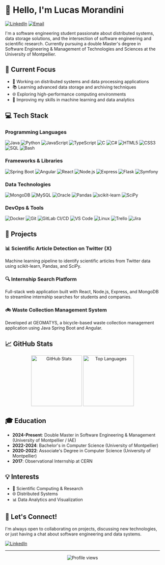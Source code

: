 # 👋 Hello, I'm Lucas Morandini

[![LinkedIn](https://img.shields.io/badge/LinkedIn-lucas--morandini-blue?style=flat-square&logo=linkedin)](https://linkedin.com/in/lucas-morandini)
[![Email](https://img.shields.io/badge/Email-lucas34.m%40gmail.com-red?style=flat-square&logo=gmail)](mailto:lucas34.m@gmail.com)

I'm a software engineering student passionate about distributed systems, data storage solutions, and the intersection of software engineering and scientific research. Currently pursuing a double Master's degree in Software Engineering & Management of Technologies and Sciences at the University of Montpellier.

## 🔭 Current Focus

- 🔬 Working on distributed systems and data processing applications
- 📚 Learning advanced data storage and archiving techniques
- 🌐 Exploring high-performance computing environments
- 🧠 Improving my skills in machine learning and data analytics

## 💻 Tech Stack

### Programming Languages
![Java](https://img.shields.io/badge/-Java-%23ED8B00?style=flat-square&logo=openjdk&logoColor=white)
![Python](https://img.shields.io/badge/-Python-%233776AB?style=flat-square&logo=python&logoColor=white)
![JavaScript](https://img.shields.io/badge/-JavaScript-%23F7DF1C?style=flat-square&logo=javascript&logoColor=000000&labelColor=%23F7DF1C&color=%23FFCE5A)
![TypeScript](https://img.shields.io/badge/-TypeScript-007ACC?style=flat-square&logo=typescript&logoColor=white)
![C](https://img.shields.io/badge/-C-%23A8B9CC?style=flat-square&logo=c&logoColor=white)
![C#](https://img.shields.io/badge/-C%23-%23239120?style=flat-square&logo=c-sharp&logoColor=white)
![HTML5](https://img.shields.io/badge/-HTML5-%23E44D27?style=flat-square&logo=html5&logoColor=ffffff)
![CSS3](https://img.shields.io/badge/-CSS3-%231572B6?style=flat-square&logo=css3)
![SQL](https://img.shields.io/badge/-SQL-%234479A1?style=flat-square&logo=postgresql&logoColor=white)
![Bash](https://img.shields.io/badge/-Bash-%234EAA25?style=flat-square&logo=gnu-bash&logoColor=white)

### Frameworks & Libraries
![Spring Boot](https://img.shields.io/badge/-Spring%20Boot-%236DB33F?style=flat-square&logo=spring&logoColor=white)
![Angular](https://img.shields.io/badge/-Angular-%23DD0031?style=flat-square&logo=angular&logoColor=white)
![React](https://img.shields.io/badge/-React-%2361DAFB?style=flat-square&logo=react&logoColor=black)
![Node.js](https://img.shields.io/badge/-Node.js-%23339933?style=flat-square&logo=node.js&logoColor=white)
![Express](https://img.shields.io/badge/-Express-%23000000?style=flat-square&logo=express&logoColor=white)
![Flask](https://img.shields.io/badge/-Flask-%23000000?style=flat-square&logo=flask&logoColor=white)
![Symfony](https://img.shields.io/badge/-Symfony-%23000000?style=flat-square&logo=symfony&logoColor=white)

### Data Technologies
![MongoDB](https://img.shields.io/badge/-MongoDB-%2347A248?style=flat-square&logo=mongodb&logoColor=white)
![MySQL](https://img.shields.io/badge/-MySQL-%234479A1?style=flat-square&logo=mysql&logoColor=white)
![Oracle](https://img.shields.io/badge/-Oracle-%23F80000?style=flat-square&logo=oracle&logoColor=white)
![Pandas](https://img.shields.io/badge/-Pandas-%23150458?style=flat-square&logo=pandas&logoColor=white)
![scikit-learn](https://img.shields.io/badge/-scikit--learn-%23F7931E?style=flat-square&logo=scikit-learn&logoColor=white)
![SciPy](https://img.shields.io/badge/-SciPy-%238CAAE6?style=flat-square&logo=scipy&logoColor=white)

### DevOps & Tools
![Docker](https://img.shields.io/badge/-Docker-%232496ED?style=flat-square&logo=docker&logoColor=white)
![Git](https://img.shields.io/badge/-Git-%23F05032?style=flat-square&logo=git&logoColor=%23ffffff)
![GitLab CI/CD](https://img.shields.io/badge/-GitLab%20CI%2FCD-%23FCA121?style=flat-square&logo=gitlab&logoColor=white)
![VS Code](https://img.shields.io/badge/-VSCode-%23007ACC?style=flat-square&logo=visual-studio-code)
![Linux](https://img.shields.io/badge/-Linux-%23FCC624?style=flat-square&logo=linux&logoColor=black)
![Trello](https://img.shields.io/badge/-Trello-%230079BF?style=flat-square&logo=trello&logoColor=white)
![Jira](https://img.shields.io/badge/-Jira-%230A0FFF?style=flat-square&logo=jira&logoColor=white)

## 🌟 Projects

### 📊 Scientific Article Detection on Twitter (X)
Machine learning pipeline to identify scientific articles from Twitter data using scikit-learn, Pandas, and SciPy.

### 🔍 Internship Search Platform
Full-stack web application built with React, Node.js, Express, and MongoDB to streamline internship searches for students and companies.

### 🚲 Waste Collection Management System
Developed at GEOMATYS, a bicycle-based waste collection management application using Java Spring Boot and Angular.

## 📈 GitHub Stats

<p align="center">
  <img src="https://github-readme-stats.vercel.app/api?username=lucas-morandini&show_icons=true&theme=tokyonight" alt="GitHub Stats" height="165" />
  <img src="https://github-readme-stats.vercel.app/api/top-langs/?username=lucas-morandini&layout=compact&theme=tokyonight" alt="Top Languages" height="165" />
</p>

## 🎓 Education

- **2024-Present**: Double Master in Software Engineering & Management (University of Montpellier / IAE)
- **2022-2024**: Bachelor's in Computer Science (University of Montpellier)
- **2020-2022**: Associate's Degree in Computer Science (University of Montpellier)
- **2017**: Observational Internship at CERN

## 💡 Interests

- 🧪 Scientific Computing & Research
- 🌐 Distributed Systems
- 📊 Data Analytics and Visualization

## 🤝 Let's Connect!

I'm always open to collaborating on projects, discussing new technologies, or just having a chat about software engineering and data systems.

[![LinkedIn](https://img.shields.io/badge/Connect%20on-LinkedIn-blue?style=for-the-badge&logo=linkedin)](https://linkedin.com/in/lucas-morandini)

---

<p align="center">
  <img src="https://komarev.com/ghpvc/?username=lucas-morandini&color=blue" alt="Profile views" />
</p>
